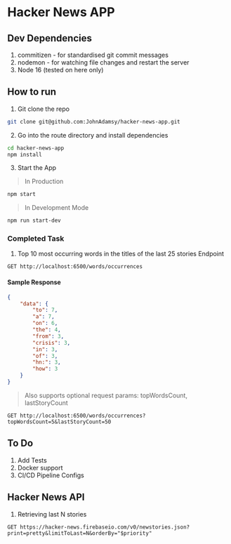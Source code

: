 # Hacker News APP

## Dev Dependencies
1. commitizen - for standardised git commit messages
2. nodemon - for watching file changes and restart the server
3. Node 16 (tested on here only)

## How to run
1. Git clone the repo
```bash
git clone git@github.com:JohnAdamsy/hacker-news-app.git
```

2. Go into the route directory and install dependencies
```bash
cd hacker-news-app
npm install
```

3. Start the App
> In Production
```bash
npm start
```
> In Development Mode
```bash
npm run start-dev
```

### Completed Task
1. Top 10 most occurring words in the titles of the last 25 stories
Endpoint
```
GET http://localhost:6500/words/occurrences
```
#### Sample Response
```json
{
    "data": {
        "to": 7,
        "a": 7,
        "on": 6,
        "the": 4,
        "from": 3,
        "crisis": 3,
        "in": 3,
        "of": 3,
        "hn:": 3,
        "how": 3
    }
}
```

> Also supports optional request params: topWordsCount, lastStoryCount
```
GET http://localhost:6500/words/occurrences?topWordsCount=5&lastStoryCount=50
```

## To Do
1. Add Tests
2. Docker support
3. CI/CD Pipeline Configs

## Hacker News API
1. Retrieving last N stories 
```code
GET https://hacker-news.firebaseio.com/v0/newstories.json?print=pretty&limitToLast=N&orderBy="$priority"
```
